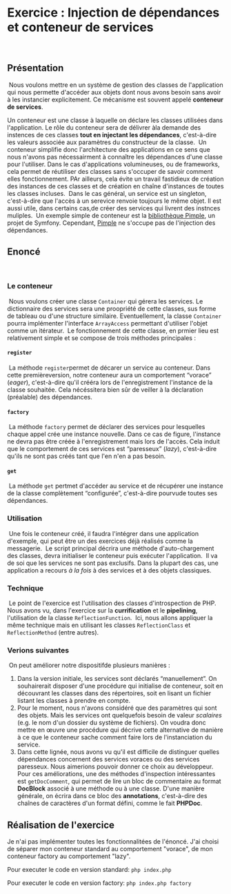 # Exercice : Injection de dépendances et conteneur de services
​
## Présentation
​
Nous voulons mettre en un système de gestion des classes de l'application qui nous permette d'accéder aux objets dont nous avons besoin sans avoir à les instancier explicitement. Ce mécanisme est souvent appelé **conteneur de services**.

Un conteneur est une classe à laquelle on déclare les classes utilisées dans l'application. Le rôle du conteneur sera de délivrer àla demande des instences de ces classes **tout en injectant les dépendances**, c'est-à-dire les valeurs associée aux paramètres du constructeur de la classe.
​
Un conteneur simplifie donc l'architecture des applications en ce sens que nous n'avons pas nécessairment à connaître les dépendances d'une classe pour l'utiliser. Dans le cas d'applications volumineuses, ou de frameworks, cela permet de réutiliser des classes sans s'occuper de savoir comment elles fonctionnement. PAr ailleurs, cela évite un travail fastidieux de création des instances de ces classes et de création en chaîne d'instances de toutes les classes incluses.
​
Dans le cas général, un service est un singleton, c'est-à-dire que l'accès à un serevice renvoie toujours le même objet. Il est aussi utile, dans certains cas,de créer des services qui livrent des instnces muliples.
​
Un exemple simple de conteneur est la [bibliothèque Pimple](https://pimple.symfony.com/), un projet de Symfony. Cependant, [Pimple](https://github.com/silexphp/Pimple) ne s'occupe pas de l'injection des dépendances.

## Enoncé
​
### Le conteneur
​
Nous voulons créer une classe `Container` qui gérera les services. Le dictionnaire des services sera une proopriété de cette classes, sus forme de tableau ou d'une structure similaire. Eventuellement, la classe `Container` pourra implémenter l'interface `ArrayAccess` permettant d'utiliser l'objet comme un itérateur.
​
Le fonctionnement de cette classe, en prmier lieu est relativement simple et se compose de trois méthodes principales :
​
#### `register`
​
La méthode `register`permet de décarer un service au conteneur. Dans cette premièreversion, notre conteneur aura un comportement “vorace” (*eager*), c'est-à-dire qu'il crééra lors de l'enregistrement l'instance de la classe souhaitée. Cela nécéssitera bien sûr de veiller à la déclaration (préalable) des dépendances.
​
#### `factory`
​
La méthode `factory` permet de déclarer des services pour lesquelles chaque appel crée une instance nouvelle.  Dans ce cas de figure, l'instance ne devra pas être créée à l'enregistrement mais lors de l'accès. Cela induit que le comportement de ces services est “paresseux” (*lazy*), c'est-à-dire qu'ils ne sont pas créés tant que l'en n'en a pas besoin.
​
#### `get`
​
La méthode `get` pertmet d'accéder au service et de récupérer une instance de la classe complètement “configurée”, c'est-à-dire pourvude toutes ses dépendances.
​
​
### Utilisation
​
Une fois le conteneur créé, il faudra l'intégrer dans une application d'exemple, qui peut être un des exercices déjà réalisés comme la messagerie.
​
Le script principal décrira une méthode d'auto-chargement des classes, devra initialiser le conteneur puis exécuter l'application.
​
Il va de soi que les services ne sont pas exclusifs. Dans la plupart des cas, une application a recours *à la fois* à des services et à des objets classiques.
​
​
### Technique
​
Le point de l'exercice est l'utilisation des classes d'introspection de PHP. Nous avons vu, dans l'exercice sur la **currification** et le **pipelining**, l'utilisation de la classe `ReflectionFunction`.
​
Ici, nous allons appliquer la même technique mais en utilisant les classes `ReflectionClass` et `ReflectionMethod` (entre autres).
​
​
### Verions suivantes
​
On peut améliorer notre dispositifde plusieurs manières :
​
​
1. Dans la version initiale, les services sont déclarés “manuellement”. On souhairerait disposer d'une procédure qui initialise de conteneur, soit en découvrant les classes dans des répertoires, soit en lisant un fichier listant les classes à prendre en compte.
2. Pour le moment, nous n'avons considéré que des paramètres qui sont des objets. Mais les services ont quelquefois besoin de valeur *scalaires* (e.g. le nom d'un dossier du système de fichiers). On voudra donc mettre en œuvre une procédure qui décrive cette alternative de manière à ce que le conteneur sache comment faire lors de l'instanciation du service.
3. Dans cette lignée, nous avons vu qu'il est difficile de distinguer quelles dépendances concernent des services voraces ou des services paresseux. Nous aimerions pouvoir donner ce choix au développeur.
​
Pour ces améliorations, une des méthodes d'inspection intéressantes est `getDocComment`, qui permet de lire un bloc de commentaire au format **DocBlock** associé à une méthode ou à une classe. D'une manière générale, on écrira dans ce bloc des **annotations**, c'est-à-dire des chaînes de caractères d'un format défini, comme le fait **PHPDoc**.
 
## Réalisation de l'exercice

Je n'ai pas implémenter toutes les fonctionnalitées de l'énoncé. J'ai choisi de séparer mon conteneur standard au comportement "vorace", de mon conteneur factory au comportement "lazy".

Pour executer le code en version standard:
`php index.php`

Pour executer le code en version factory:
`php index.php factory`